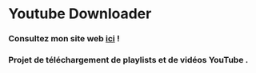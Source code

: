 # Youtube Downloader
### Consultez mon site web <a href="https://yt-downloader-kappa.vercel.app/">ici</a> !
### Projet de téléchargement de playlists et de vidéos YouTube .

